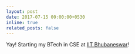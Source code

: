 ```yaml
---
layout: post
date: 2017-07-15 00:00:00+0530
inline: true
related_posts: false
---
```


Yay! Starting my BTech in CSE at [IIT Bhubaneswar](https://www.iitbbs.ac.in/)!
